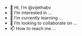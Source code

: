 - 👋 Hi, I’m @vijethabv
- 👀 I’m interested in ...
- 🌱 I’m currently learning ...
- 💞️ I’m looking to collaborate on ...
- 📫 How to reach me ...

<!---
vijethabv/vijethabv is a ✨ special ✨ repository because its `README.md` (this file) appears on your GitHub profile.
You can click the Preview link to take a look at your changes.
--->
